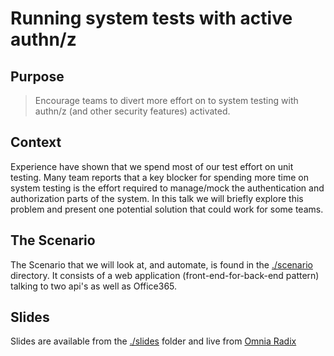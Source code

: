 # Running system tests with active authn/z

## Purpose

> Encourage teams to divert more effort on to system testing with authn/z (and other security features) activated.

## Context

Experience have shown that we spend most of our test effort on unit testing. Many team reports that a key blocker for spending more time on system testing is the effort required to manage/mock the authentication and authorization parts of the system. In this talk we will briefly explore this problem and present one potential solution that could work for some teams.

## The Scenario

The Scenario that we will look at, and automate, is found in the [./scenario](./scenario/readme.md) directory. It consists of a web application (front-end-for-back-end pattern) talking to two api's as well as Office365.

## Slides

Slides are available from the [./slides](./slides/README.md) folder and live from [Omnia Radix](https://pawa-system-test-slides.app.playground.radix.equinor.com/)
